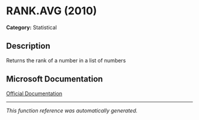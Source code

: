 # RANK.AVG (2010)

**Category:** Statistical

## Description
Returns the rank of a number in a list of numbers

## Microsoft Documentation
[Official Documentation](https://support.microsoft.com//en-us/office/rank-avg-function-bd406a6f-eb38-4d73-aa8e-6d1c3c72e83a)

---
*This function reference was automatically generated.*
